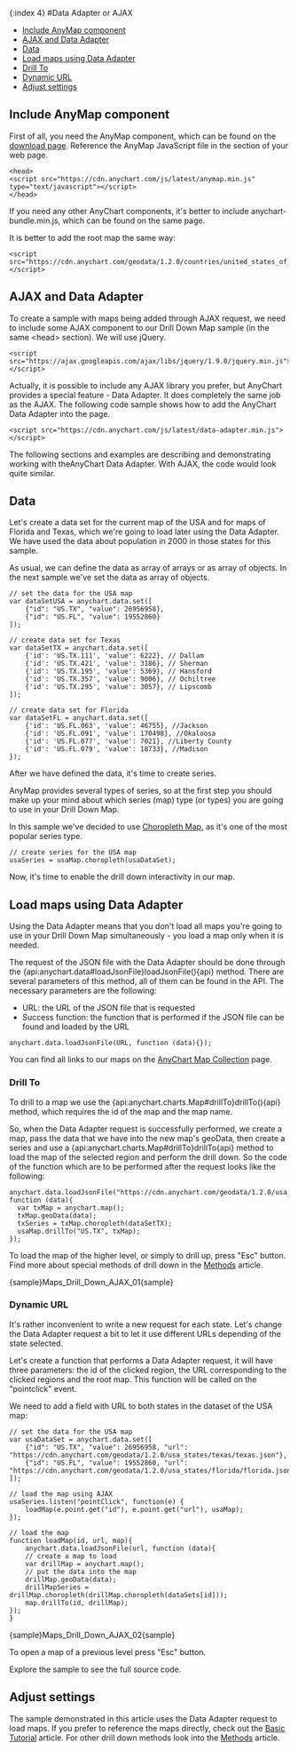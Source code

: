 {:index 4}
#Data Adapter or AJAX

* [Include AnyMap component](#include_anymap_component)
* [AJAX and Data Adapter](#ajax_and_data_adapter)
* [Data](#data)
* [Load maps using Data Adapter](#load_maps_using_data_adapter)
 * [Drill To](#drill_to)
 * [Dynamic URL](#dynamic_url)
* [Adjust settings](#adjust_settings)

## Include AnyMap component

First of all, you need the AnyMap component, which can be found on the [download page](../../Quick_Start/Downloading_AnyChart). Reference the AnyMap JavaScript file in the <head> section of your web page. 

```
<head>
<script src="https://cdn.anychart.com/js/latest/anymap.min.js" type="text/javascript"></script>
</head>
```

If you need any other AnyChart components, it's better to include anychart-bundle.min.js, which can be found on the same page.

It is better to add the root map the same way:

```
<script src="https://cdn.anychart.com/geodata/1.2.0/countries/united_states_of_america/united_states_of_america.js"></script>
```

## AJAX and Data Adapter

To create a sample with maps being added through AJAX request, we need to include some AJAX component to our Drill Down Map sample (in the same &lt;head&gt; section). We will use jQuery.

```
<script src="https://ajax.googleapis.com/ajax/libs/jquery/1.9.0/jquery.min.js"></script>
```

Actually, it is possible to include any AJAX library you prefer, but AnyChart provides a special feature - Data Adapter. It does completely the same job as the AJAX. The following code sample shows how to add the AnyChart Data Adapter into the page.

```
<script src="https://cdn.anychart.com/js/latest/data-adapter.min.js"></script>
```

The following sections and examples are describing and demonstrating working with theAnyChart Data Adapter. With AJAX, the code would look quite similar.

## Data

Let's create a data set for the current map of the USA and for maps of Florida and Texas, which we're going to load later using the Data Adapter. We have used the data about population in 2000 in those states for this sample.

As usual, we can define the data as array of arrays or as array of objects. In the next sample we've set the data as array of objects.

``` 
// set the data for the USA map
var dataSetUSA = anychart.data.set([
    {"id": "US.TX", "value": 26956958},
    {"id": "US.FL", "value": 19552860}
]);

// create data set for Texas
var dataSetTX = anychart.data.set([
    {'id': 'US.TX.111', 'value': 6222}, // Dallam
    {'id': 'US.TX.421', 'value': 3186}, // Sherman
    {'id': 'US.TX.195', 'value': 5369}, // Hansford
    {'id': 'US.TX.357', 'value': 9006}, // Ochiltree
    {'id': 'US.TX.295', 'value': 3057}, // Lipscomb
]);

// create data set for Florida 
var dataSetFL = anychart.data.set([
    {'id': 'US.FL.063', 'value': 46755}, //Jackson
    {'id': 'US.FL.091', 'value': 170498}, //Okaloosa
    {'id': 'US.FL.077', 'value': 7021}, //Liberty County
    {'id': 'US.FL.079', 'value': 18733}, //Madison
});
```

After we have defined the data, it's time to create series.

AnyMap provides several types of series, so at the first step you should make up your mind about which series (map) type (or types) you are going to use in your Drill Down Map.

In this sample we've decided to use [Choropleth Map](../Choropleth_Map), as it's one of the most popular series type.

```
// create series for the USA map
usaSeries = usaMap.choropleth(usaDataSet);
```

Now, it's time to enable the drill down interactivity in our map.

## Load maps using Data Adapter

Using the Data Adapter means that you don't load all maps you're going to use in your Drill Down Map simultaneously - you load a map only when it is needed. 

The request of the JSON file with the Data Adapter should be done through the {api:anychart.data#loadJsonFile}loadJsonFile(){api} method. There are several parameters of this method, all of them can be found in the API. The necessary parameters are the following:
- URL: the URL of the JSON file that is requested
- Success function: the function that is performed if the JSON file can be found and loaded by the URL

```
anychart.data.loadJsonFile(URL, function (data){}); 
```

You can find all links to our maps on the <a href="https://cdn.anychart.com/#map-collection">AnyChart Map Collection</a> page.

### Drill To

To drill to a map we use the {api:anychart.charts.Map#drillTo}drillTo(){api} method, which requires the id of the map and the map name. 

So, when the Data Adapter request is successfully performed, we create a map, pass the data that we have into the new map's geoData, then create a series and use a {api:anychart.charts.Map#drillTo}drillTo{api} method to load the map of the selected region and perform the drill down. So the code of the function which are to be performed after the request looks like the following:

```
anychart.data.loadJsonFile("https://cdn.anychart.com/geodata/1.2.0/usa_states/texas/texas.json", function (data){
  var txMap = anychart.map();
  txMap.geoData(data);
  txSeries = txMap.choropleth(dataSetTX); 
  usaMap.drillTo("US.TX", txMap);
});   
```

To load the map of the higher level, or simply to drill up, press "Esc" button. Find more about special methods of drill down in the [Methods](Methods) article.

{sample}Maps\_Drill\_Down\_AJAX\_01{sample}

### Dynamic URL

It's rather inconvenient to write a new request for each state. Let's change the Data Adapter request a bit to let it use different URLs depending of the state selected.

Let's create a function that performs a Data Adapter request, it will have three parameters: the id of the clicked region, the URL corresponding to the clicked regions and the root map. This function will be called on the "pointclick" event.

We need to add a field with URL to both states in the dataset of the USA map:

```
// set the data for the USA map
var usaDataSet = anychart.data.set([
    {"id": "US.TX", "value": 26956958, "url": "https://cdn.anychart.com/geodata/1.2.0/usa_states/texas/texas.json"},
    {"id": "US.FL", "value": 19552860, "url": "https://cdn.anychart.com/geodata/1.2.0/usa_states/florida/florida.json"}
]);

// load the map using AJAX
usaSeries.listen("pointClick", function(e) {
    loadMap(e.point.get("id"), e.point.get("url"), usaMap);      
});

// load the map
function loadMap(id, url, map){
    anychart.data.loadJsonFile(url, function (data){
    // create a map to load
    var drillMap = anychart.map();
    // put the data into the map
    drillMap.geoData(data);
    drillMapSeries = drillMap.choropleth(drillMap.choropleth(dataSets[id])); 
    map.drillTo(id, drillMap);
}); 
}                                                                              
```

{sample}Maps\_Drill\_Down\_AJAX\_02{sample}

To open a map of a previous level press "Esc" button.

Explore the sample to see the full source code.

## Adjust settings

The sample demonstrated in this article uses the Data Adapter request to load maps. If you prefer to reference the maps directly, check out the [Basic Tutorial](Basic_Tutorial) article. For other drill down methods look into the [Methods](Methods) article.
